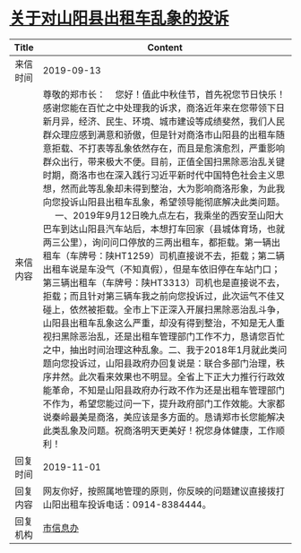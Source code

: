 # <a href="http://www.shangluo.gov.cn/zmhd/ldxxxx.jsp?urltype=leadermail.LeaderMailContentUrl&wbtreeid=1112&leadermailid=5446">关于对山阳县出租车乱象的投诉</a>
|Title|Content|
|:---:|---|
|来信时间|2019-09-13|
|来信内容|尊敬的郑市长：    您好！值此中秋佳节，首先祝您节日快乐！感谢您能在百忙之中处理我的诉求，商洛近年来在您带领下日新月异，经济、民生、环境、城市建设等成绩斐然，我们人民群众理应感到满意和骄傲，但是针对商洛市山阳县的出租车随意拒载、不打表等乱象依然存在，而且是愈演愈烈，严重影响群众出行，带来极大不便。目前，正值全国扫黑除恶治乱关键时期，商洛市也在深入践行习近平新时代中国特色社会主义思想，然而此等乱象却未得到整治，大为影响商洛形象，为此我向您投诉山阳县出租车乱象，希望领导能彻底解决此类问题。      一、2019年9月12日晚九点左右，我乘坐的西安至山阳大巴车到达山阳县汽车站后，本想打车回家（县城体育场，也就两三公里），询问问口停放的三两出租车，都拒载。第一辆出租车（车牌号：陕HT1259）司机直接说不去，拒载；第二辆出租车说是车没气（不知真假），但是车依旧停在车站门口；第三辆出租车（车牌号：陕HT3313）司机也是直接说不去，拒载；而且针对第三辆车我之前向您投诉过，此次运气不佳又碰上，依然被拒载。全市上下正深入开展扫黑除恶治乱斗争，山阳县出租车乱象这么严重，却没有得到整治，不知是无人重视扫黑除恶治乱，还是出租车管理部门工作不力，恳请您百忙之中，抽出时间治理这种乱象。二、我于2018年1月就此类问题向您投诉过，山阳县政府办回复说是：联合多部门治理，秩序井然。此次看来效果也不明显。全省上下正大力推行行政效能革命，不知是山阳县政府办行政不作为还是出租车管理部门不作为，希望您能过问一下，提升政府部门工作效能。大家都说秦岭最美是商洛，美应该是多方面的。恳请郑市长您能解决此类乱象及问题。祝商洛明天更美好！祝您身体健康，工作顺利！|
|回复时间|2019-11-01|
|回复内容|网友你好，按照属地管理的原则，你反映的问题建议直接拨打山阳出租车投诉电话：0914-8384444。|
|回复机构|<a href="../../categories/agencies/市信息办.md">市信息办</a>|
